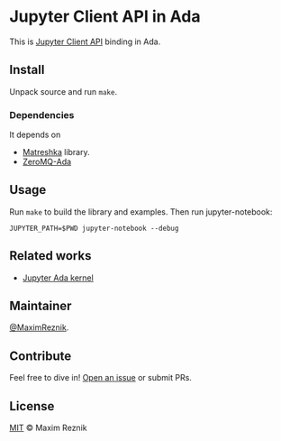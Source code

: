 Jupyter Client API in Ada
=========================

This is
[Jupyter Client API](https://jupyter-client.readthedocs.io/en/stable/index.html)
binding in Ada.

## Install
Unpack source and run `make`.

### Dependencies
It depends on
 * [Matreshka](https://forge.ada-ru.org/matreshka) library.
 * [ZeroMQ-Ada](https://github.com/persan/zeromq-Ada)

## Usage
Run `make` to build the library and examples. Then run jupyter-notebook:

```
JUPYTER_PATH=$PWD jupyter-notebook --debug
```

## Related works
* [Jupyter Ada kernel](https://github.com/gusthoff/jupyter-ada-kernel)

## Maintainer

[@MaximReznik](https://github.com/reznikmm).

## Contribute

Feel free to dive in!
[Open an issue](https://github.com/reznikmm/jupyter/issues/new)
or submit PRs.

## License

[MIT](LICENSES/MIT.txt) © Maxim Reznik
